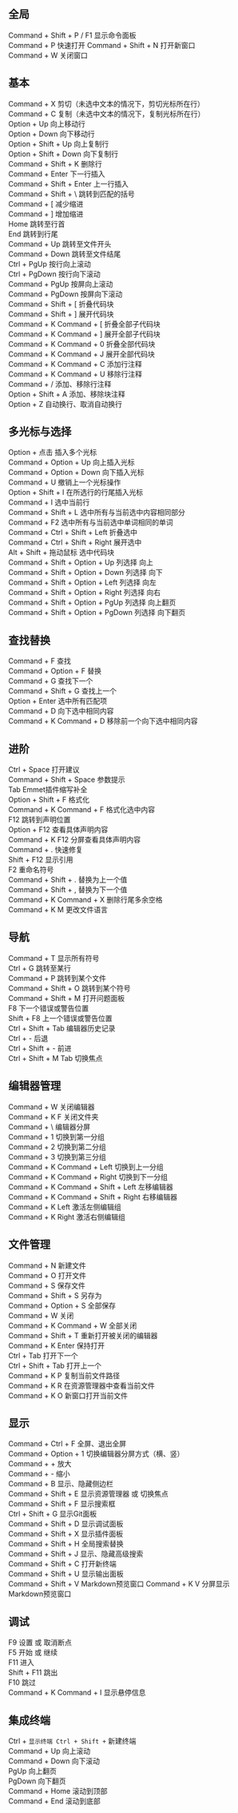## 全局  
Command + Shift + P / F1 显示命令面板   
Command + P 快速打开 
Command + Shift + N 打开新窗口  
Command + W 关闭窗口      

## 基本  
Command + X 剪切（未选中文本的情况下，剪切光标所在行）  
Command + C 复制（未选中文本的情况下，复制光标所在行）  
Option + Up 向上移动行  
Option + Down 向下移动行  
Option + Shift + Up 向上复制行  
Option + Shift + Down 向下复制行  
Command + Shift + K 删除行  
Command + Enter 下一行插入  
Command + Shift + Enter 上一行插入  
Command + Shift + \ 跳转到匹配的括号  
Command + [ 减少缩进  
Command + ] 增加缩进  
Home 跳转至行首  
End 跳转到行尾  
Command + Up 跳转至文件开头  
Command + Down 跳转至文件结尾  
Ctrl + PgUp 按行向上滚动  
Ctrl + PgDown 按行向下滚动  
Command + PgUp 按屏向上滚动  
Command + PgDown 按屏向下滚动  
Command + Shift + [ 折叠代码块  
Command + Shift + ] 展开代码块  
Command + K Command + [ 折叠全部子代码块  
Command + K Command + ] 展开全部子代码块  
Command + K Command + 0 折叠全部代码块  
Command + K Command + J 展开全部代码块  
Command + K Command + C 添加行注释  
Command + K Command + U 移除行注释  
Command + / 添加、移除行注释  
Option + Shift + A 添加、移除块注释  
Option + Z 自动换行、取消自动换行  

## 多光标与选择
Option + 点击 插入多个光标  
Command + Option + Up 向上插入光标  
Command + Option + Down 向下插入光标  
Command + U 撤销上一个光标操作  
Option + Shift + I 在所选行的行尾插入光标  
Command + I 选中当前行  
Command + Shift + L 选中所有与当前选中内容相同部分  
Command + F2 选中所有与当前选中单词相同的单词  
Command + Ctrl + Shift + Left 折叠选中  
Command + Ctrl + Shift + Right 展开选中  
Alt + Shift + 拖动鼠标 选中代码块  
Command + Shift + Option + Up 列选择 向上  
Command + Shift + Option + Down 列选择 向下  
Command + Shift + Option + Left 列选择 向左  
Command + Shift + Option + Right 列选择 向右  
Command + Shift + Option + PgUp 列选择 向上翻页  
Command + Shift + Option + PgDown 列选择 向下翻页  

## 查找替换
Command + F 查找  
Command + Option + F 替换  
Command + G 查找下一个  
Command + Shift + G 查找上一个  
Option + Enter 选中所有匹配项  
Command + D 向下选中相同内容  
Command + K Command + D 移除前一个向下选中相同内容  

## 进阶
Ctrl + Space 打开建议  
Command + Shift + Space 参数提示  
Tab Emmet插件缩写补全  
Option + Shift + F 格式化  
Command + K Command + F 格式化选中内容  
F12 跳转到声明位置  
Option + F12 查看具体声明内容  
Command + K F12 分屏查看具体声明内容  
Command + . 快速修复  
Shift + F12 显示引用  
F2 重命名符号  
Command + Shift + . 替换为上一个值  
Command + Shift + , 替换为下一个值  
Command + K Command + X 删除行尾多余空格  
Command + K M 更改文件语言  

## 导航
Command + T 显示所有符号  
Ctrl + G 跳转至某行  
Command + P 跳转到某个文件  
Command + Shift + O 跳转到某个符号  
Command + Shift + M 打开问题面板  
F8 下一个错误或警告位置  
Shift + F8 上一个错误或警告位置  
Ctrl + Shift + Tab 编辑器历史记录  
Ctrl + - 后退  
Ctrl + Shift + - 前进  
Ctrl + Shift + M Tab 切换焦点  

## 编辑器管理
Command + W 关闭编辑器  
Command + K F 关闭文件夹  
Command + \ 编辑器分屏  
Command + 1 切换到第一分组  
Command + 2 切换到第二分组  
Command + 3 切换到第三分组  
Command + K Command + Left 切换到上一分组  
Command + K Command + Right 切换到下一分组  
Command + K Command + Shift + Left 左移编辑器  
Command + K Command + Shift + Right 右移编辑器  
Command + K Left 激活左侧编辑组  
Command + K Right 激活右侧编辑组  

## 文件管理  
Command + N 新建文件  
Command + O 打开文件  
Command + S 保存文件  
Command + Shift + S 另存为  
Command + Option + S 全部保存  
Command + W 关闭  
Command + K Command + W 全部关闭  
Command + Shift + T 重新打开被关闭的编辑器  
Command + K Enter 保持打开  
Ctrl + Tab 打开下一个  
Ctrl + Shift + Tab 打开上一个  
Command + K P 复制当前文件路径  
Command + K R 在资源管理器中查看当前文件  
Command + K O 新窗口打开当前文件  

## 显示
Command + Ctrl + F 全屏、退出全屏  
Command + Option + 1 切换编辑器分屏方式（横、竖）  
Command + + 放大  
Command + - 缩小  
Command + B 显示、隐藏侧边栏  
Command + Shift + E 显示资源管理器 或 切换焦点  
Command + Shift + F 显示搜索框  
Ctrl + Shift + G 显示Git面板  
Command + Shift + D 显示调试面板  
Command + Shift + X 显示插件面板  
Command + Shift + H 全局搜索替换  
Command + Shift + J 显示、隐藏高级搜索  
Command + Shift + C 打开新终端  
Command + Shift + U 显示输出面板  
Command + Shift + V Markdown预览窗口 
Command + K V 分屏显示 Markdown预览窗口  

## 调试
F9 设置 或 取消断点  
F5 开始 或 继续  
F11 进入  
Shift + F11 跳出  
F10 跳过  
Command + K Command + I 显示悬停信息    

## 集成终端
Ctrl + `显示终端 Ctrl + Shift +` 新建终端  
Command + Up 向上滚动  
Command + Down 向下滚动  
PgUp 向上翻页  
PgDown 向下翻页  
Command + Home 滚动到顶部  
Command + End 滚动到底部  